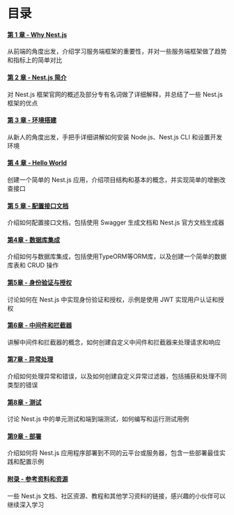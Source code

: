 # 目录

#### <a href="/hello-nest-doc/catalogue/"> 第 1 章 - Why Nest.js </a>

从前端的角度出发，介绍学习服务端框架的重要性，并对一些服务端框架做了趋势和指标上的简单对比

#### <a href="/hello-nest-doc/catalogue/"> 第 2 章 - Nest.js 简介 </a>

对 Nest.js 框架官网的概述及部分专有名词做了详细解释，并总结了一些 Nest.js 框架的优点

#### <a href="/hello-nest-doc/catalogue/"> 第 3 章 - 环境搭建 </a>

从新人的角度出发，手把手详细讲解如何安装 Node.js、Nest.js CLI 和设置开发环境

#### <a href="/hello-nest-doc/catalogue/"> 第 4 章 - Hello World </a>

创建一个简单的 Nest.js 应用，介绍项目结构和基本的概念，并实现简单的增删改查接口

#### <a href="/hello-nest-doc/catalogue/"> 第 5 章 - 配置接口文档 </a>

介绍如何配置接口文档，包括使用 Swagger 生成文档和 Nest.js 官方文档生成器

#### <a href="/hello-nest-doc/catalogue/"> 第4章 - 数据库集成 </a>

介绍如何与数据库集成，包括使用TypeORM等ORM库，以及创建一个简单的数据库表和 CRUD 操作

#### <a href="/hello-nest-doc/catalogue/"> 第5章 - 身份验证与授权 </a>

讨论如何在 Nest.js 中实现身份验证和授权，示例是使用 JWT 实现用户认证和授权

#### <a href="/hello-nest-doc/catalogue/"> 第6章 - 中间件和拦截器 </a>

讲解中间件和拦截器的概念，如何创建自定义中间件和拦截器来处理请求和响应

#### <a href="/hello-nest-doc/catalogue/"> 第7章 - 异常处理 </a>

介绍如何处理异常和错误，以及如何创建自定义异常过滤器，包括捕获和处理不同类型的错误

#### <a href="/hello-nest-doc/catalogue/"> 第8章 - 测试 </a>

讨论 Nest.js 中的单元测试和端到端测试，如何编写和运行测试用例

#### <a href="/hello-nest-doc/catalogue/"> 第9章 - 部署 </a>

介绍如何将 Nest.js 应用程序部署到不同的云平台或服务器，包含一些部署最佳实践和配置示例

#### <a href="/hello-nest-doc/catalogue/"> 附录 - 参考资料和资源 </a>

一些 Nest.js 文档、社区资源、教程和其他学习资料的链接，感兴趣的小伙伴可以继续深入学习
